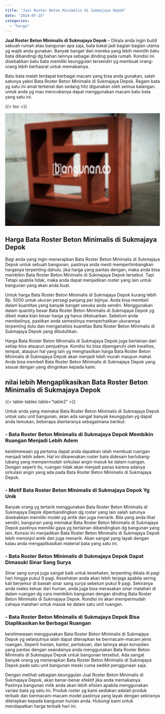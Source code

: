 ```yaml
---
title: "Jual Roster Beton Minimalis di Sukmajaya Depok"
date: "2024-07-15"
categories: 
  - "harga"
---
```


**Jual Roster Beton Minimalis di Sukmajaya Depok** – Dikala anda ingin build sebuah rumah atau bangunan apa saja, bata bakal jadi bagian bagian utama yg wajib anda gunakan. Banyak banget dari mereka yang lebih memilih batu bata dibandingi dg bahan lainnya sebagai dinding pada rumah. Kondisi ini disebabkan batu bata memiliki keunggulan tersendiri yg membuat orang-orang lebih berhasrat untuk memakainya.

Batu bata malah terdapat berbagai macam yang bisa anda gunakan, salah satunya yakni Bata Roster Beton Minimalis di Sukmajaya Depok. Ragam bata yg satu ini amat terkenal dan sedang hitz digunakan oleh semua kalangan. untuk anda yg mau mencobanya dapat menggunakan macam batu bata yang satu ini.

{{< toc >}}

![Jual Roster Beton Minimalis di Sukmajaya Depok](/images/bata-roster-minimalis-12.png)

## Harga Bata Roster Beton Minimalis di Sukmajaya Depok

Bagi anda yang ingin menerapkan Bata Roster Beton Minimalis di Sukmajaya Depok untuk sebuah bangunan, pastinya anda mesti mempertimbangkan harganya terpenting dahulu. jika harga yang pantas dengan, maka anda bisa membikin Bata Roster Beton Minimalis di Sukmajaya Depok tersebut. Tapi Tetapi apabila tidak, maka anda dapat menjadikan roster yang lain untuk bangunan yang akan anda buat.

Untuk harga Bata Roster Beton Minimalis di Sukmajaya Depok kurang lebih Rp. 5000 untuk ukuran persegi panjang per bijinya. Anda bisa membeli dalam kuantitas yang banyak banget sesuka anda sendiri. Menggunakan dalam quantity besar Bata Roster Beton Minimalis di Sukmajaya Depok yg dibeli maka kian besar harga yg harus dikeluarkan. Sebelum anda membelinya, pastikan anda semestinya memperhatikan ukurannya terpenting dulu dan menganalisis kuantitas Bata Roster Beton Minimalis di Sukmajaya Depok yang dibutuhkan.

Harga Bata Roster Beton Minimalis di Sukmajaya Depok juga berlainan dari setiap kios ataupun penjualnya. Kondisi itu bisa dipengaruhi oleh kwalitas, tempat, ataupun hal yang lain yg menghasilkan harga Bata Roster Beton Minimalis di Sukmajaya Depok akan menjadi lebih murah maupun mahal. Anda bisa membeli Bata Roster Beton Minimalis di Sukmajaya Depok yang sesuai dengan yang diinginkan kepada kami.

## nilai lebih Mengaplikasikan Bata Roster Beton Minimalis di Sukmajaya Depok

{{< table-tables table="table2" >}}

Untuk anda yang memakai Bata Roster Beton Minimalis di Sukmajaya Depok untuk satu unit bangunan, akan ada sangat banyak keunggulan yg dapat anda temukan, beberapa diantaranya sebagaimana berikut:

### \- Bata Roster Beton Minimalis di Sukmajaya Depok Membikin Ruangan Menjadi Lebih Adem

keistimewaan yg pertama dapat anda dapatkan ialah membuat ruangan menjadi lebih adem. Hal ini dikarenakan roster bata didesain berlubang-lubang yang mempermudah sirkulasi angin masuk ke dalam ruangan. Dengan seperti itu, ruangan tidak akan menjadi panas karena adanya sirkulasi angin yang ada pada Bata Roster Beton Minimalis di Sukmajaya Depok.

### \- Motif Bata Roster Beton Minimalis di Sukmajaya Depok Yg Unik

Banyak orang yg tertarik menggunakan Bata Roster Beton Minimalis di Sukmajaya Depok diperbandingkan dg roster yang lain salah satunya disebabkan memiliki model yg antik dan juga menarik. Bila yang anda lihat sendiri, bangunan yang memakai Bata Roster Beton Minimalis di Sukmajaya Depok pastinya memiliki gaya yg berlainan dibandingkan dg bangunan yang lain. Konsisi ini menjadikan Bata Roster Beton Minimalis di Sukmajaya Depok lebih menonjol antik dan juga menarik. Akan sangat yang layak dengan kalau anda mengaplikasikan material bata yang satu ini.

### \- Bata Roster Beton Minimalis di Sukmajaya Depok Dapat Dimasuki Sinar Sang Surya

Sinar sang surya juga sangat baik untuk kesehatan, terpenting dikala di pagi hari hingga pukul 9 pagi. Kesehatan anda akan lebih terjaga apabila sering kali berjemur di bawah sinar sang surya sebelum pukul 9 pagi. Sekiranya anda males keluar dari hunian, anda juga bisa merasakan sinar matahari di dalam ruangan dg cara membikin bangunan dengan dinding Bata Roster Beton Minimalis di Sukmajaya Depok. Kondisi ini akan mempermudah cahaya matahari untuk masuk ke dalam satu unit ruangan.

### \- Bata Roster Beton Minimalis di Sukmajaya Depok Bisa Diaplikasikan ke Berbagai Ruangan

keistimewaan menggunakan Bata Roster Beton Minimalis di Sukmajaya Depok yg selanjutnya ialah dapat diterapkan ke bermacam-macam jenis ruangan. Seperti hunian, kantor, pertokoan, dan lainnya akan konsisten yang pantas dengan seandainya anda menggunakan Bata Roster Beton Minimalis di Sukmajaya Depok untuk bangunan tersebut. Ada sangat banyak orang yg menerapkan Bata Roster Beton Minimalis di Sukmajaya Depok pada satu unit bangunan meski cuma sedikit penggunaan saja.

Dengan melihat sebagian keunggulan Jual Roster Beton Minimalis di Sukmajaya Depok, akan benar-benar efektif jika anda memakainya. Pastinya bangunan milik anda akan lebih efisien apabila menggunakan variasi bata yg satu ini. Produk roster yg kami sediakan adalah produk terbaik dan bermacam-macam model pastinya yang layak dengan sekiranya diterapkan kepada bangunan hunian anda. Hubungi kami untuk mendapatkan harga terbaik hari ini.
